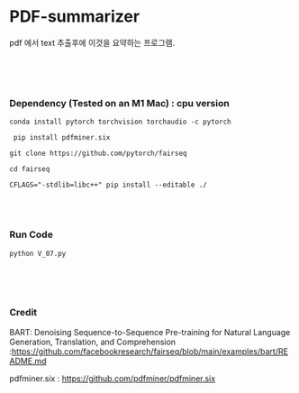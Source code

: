 # PDF-summarizer

pdf 에서 text 추출후에 이것을 요약하는 프로그램.

  <br/> <br/><br/> 
###  Dependency (Tested on an M1 Mac) : cpu version

``` conda install pytorch torchvision torchaudio -c pytorch ```

``` pip install pdfminer.six``` 

```git clone https://github.com/pytorch/fairseq```

```cd fairseq```

```CFLAGS="-stdlib=libc++" pip install --editable ./``` 


 <br/><br/> 
 
### Run Code 

```python V_07.py```




  <br/>
 <br/><br/> 

### Credit

BART: Denoising Sequence-to-Sequence Pre-training for Natural Language Generation, Translation, and Comprehension :https://github.com/facebookresearch/fairseq/blob/main/examples/bart/README.md

pdfminer.six  :  https://github.com/pdfminer/pdfminer.six 


